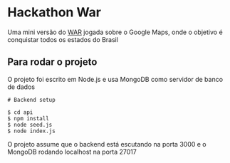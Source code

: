 # Hackathon War

Uma mini versão do [WAR](http://www.wargratis.com.br/static/public/pdf/war1_regras.pdf) jogada sobre o Google Maps, onde o objetivo é conquistar todos os estados do Brasil

## Para rodar o projeto

O projeto foi escrito em Node.js e usa MongoDB como servidor de banco de dados

```
# Backend setup

$ cd api
$ npm install 
$ node seed.js
$ node index.js
```

O projeto assume que o backend está escutando na porta 3000 e o MongoDB rodando localhost na porta 27017
